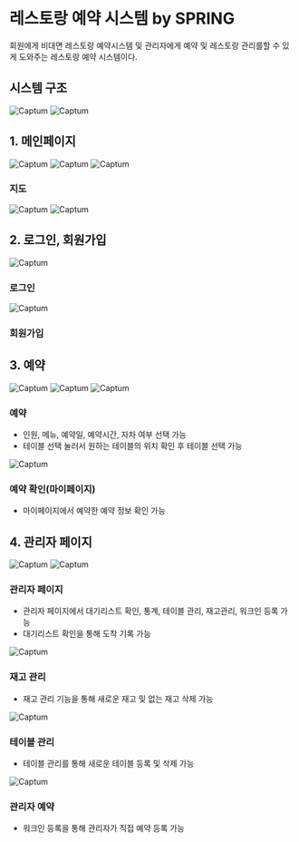 # 레스토랑 예약 시스템 by SPRING
회원에게 비대면 레스토랑 예약시스템 및 관리자에게 예약 및 레스토랑 관리를할 수 있게 도와주는 레스토랑 예약 시스템이다.

## 시스템 구조
![Captum](./img/system.png)
![Captum](./img/mvc.png)

## 1. 메인페이지
![Captum](./img/main_1.png)
![Captum](./img/main_2.png)
![Captum](./img/main_3.png)
### 지도
![Captum](./img/map_1.png)
![Captum](./img/map_2.png)


## 2. 로그인, 회원가입
![Captum](./img/login_1.png)
### 로그인

![Captum](./img/singup_1.png)
### 회원가입

## 3. 예약
![Captum](./img/reservation_1.png)
![Captum](./img/reservation_2.png)
![Captum](./img/reservation_3.png)
### 예약
- 인원, 메뉴, 예약일, 예약시간, 자차 여부 선택 가능
- 테이블 선택 눌러서 원하는 테이블의 위치 확인 후 테이블 선택 가능

![Captum](./img/mypage_1.png)
### 예약 확인(마이페이지)
- 마이페이지에서 예약한 예약 정보 확인 가능 


## 4. 관리자 페이지
![Captum](./img/admin_1.png)
![Captum](./img/admin_2.png)
### 관리자 페이지
- 관리자 페이지에서 대기리스트 확인, 통계, 테이블 관리, 재고관리, 워크인 등록 가능
- 대기리스트 확인을 통해 도착 기록 가능

![Captum](./img/stock_1.png)
### 재고 관리
- 재고 관리 기능을 통해 새로운 재고 및 없는 재고 삭제 가능

![Captum](./img/table_1.png)
### 테이블 관리
- 테이블 관리를 통해 새로운 테이블 등록 및 삭제 가능

![Captum](./img/walkin_1.png)
### 관리자 예약
- 워크인 등록을 통해 관리자가 직접 예약 등록 가능
